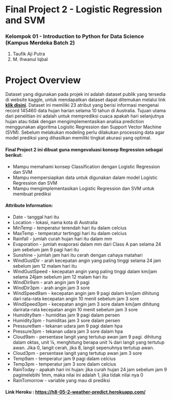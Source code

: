 # Final Project 2 - Logistic Regression and SVM

### Kelompok 01 - Introduction to Python for Data Science (Kampus Merdeka Batch 2)
1. Taufik Aji Putra<br>
2. M. Ihwanul Iqbal

# Project Overview
Dataset yang digunakan pada projek ini adalah dataset publik yang tersedia di website kaggle, untuk mendapatkan dataset dapat ditemukan melalui link <a href="https://www.kaggle.com/jsphyg/weather-dataset-rattle-package"><b> klik disini</b></a>.  Dataset ini memiliki 23 atribut yang berisi informasi mengenai record 145460 data hujan harian selama 10 tahun di Australia. Tujuan utama dari penelitian ini adalah untuk memprediksi cuaca apakah hari selanjutnya hujan atau tidak dengan mengimplementasikan analisa prediction menggunakan algoritma Logistic Regression dan Support Vector Machine (SVM). Sebelum melakukan modeling perlu dilakukan processing data agar model prediksi yang dihasilkan memiliki tingkat akurasi yang optimal.

#### Final Project 2 ini dibuat guna mengevaluasi konsep Regression sebagai berikut:
* Mampu memahami konsep Classification dengan Logistic Regression dan SVM
* Mampu mempersiapkan data untuk digunakan dalam model  Logistic Regression dan SVM
* Mampu mengimplementasikan  Logistic Regression dan SVM untuk membuat prediksi

#### Attribute Information:
- Date - tanggal hari itu
- Location - lokasi, nama kota di Australia
- MinTemp - temperatur terendah hari itu dalam celcius
- MaxTemp - temperatur tertinggi hari itu dalam celcius
- Rainfall - jumlah curah hujan hari itu dalam mm
- Evaporation - jumlah evaporasi dalam mm dari Class A pan selama 24 jam sebelum jam 9 pagi hari itu
- Sunshine - jumlah jam hari itu cerah dengan cahaya matahari
- WindGustDir - arah kecepatan angin yang paling tinggi selama 24 jam sebelum jam 12 malam hari itu
- WindGustSpeed - kecepatan angin yang paling tinggi dalam km/jam selama 24jam sebelum jam 12 malam hari itu
- WindDir9am - arah angin jam 9 pagi
- WindDir3pm - arah angin jam 3 sore
- WindSpeed9am - kecepatan angin jam 9 pagi dalam km/jam dihitung dari rata-rata kecepatan angin 10 menit sebelum jam 3 sore
- WindSpeed3pm - kecepatan angin jam 3 sore dalam km/jam dihitung darirata-rata kecepatan angin 10 menit sebelum jam 3 sore
- Humidity9am - humiditas jam 9 pagi dalam persen
- Humidity3pm - humiditas jam 3 sore dalam persen
- Pressure9am - tekanan udara jam 9 pagi dalam hpa
- Pressure3pm - tekanan udara jam 3 sore dalam hpa
- Cloud9am - persentase langit yang tertutup awan jam 9 pagi. dihitung dalam oktas, unit 1⁄8, menghitung berapa unit 1⁄8 dari langit yang tertutup awan. Jika 0, langit cerah, jika 8, langit sepenuhnya tertutup awan.
- Cloud3pm - persentase langit yang tertutup awan jam 3 sore
- Temp9am - temperatur jam 9 pagi dalam celcius
- Temp3pm - temperatur jam 3 sore dalam celcius
- RainToday - apakah hari ini hujan: jika curah hujan 24 jam sebelum jam 9 pagimelebihi 1mm, maka nilai ini adalah 1, jika tidak nilai nya 0
- RainTomorrow - variable yang mau di prediksi

#### Link Heroku : https://h8-05-2-weather-predict.herokuapp.com/
